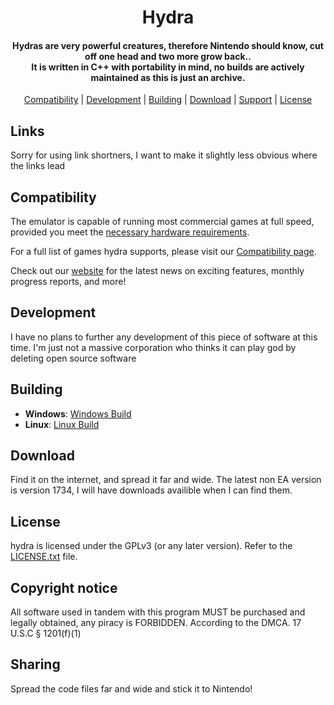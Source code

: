 <!--
SPDX-FileCopyrightText: 2018 yuzu Emulator Project
SPDX-License-Identifier: GPL-2.0-or-later
-->

<h1 align="center">
  <!-- <br>
  <a href="https://yuzu-emu.org/"><img src="https://raw.githubusercontent.com/yuzu-emu/yuzu-assets/master/icons/icon.png" alt="Hydra" width="200"></a>
  <br> -->
  <b>Hydra</b>
  <br>
</h1>

<h4 align="center"><b>Hydras</b> are very powerful creatures, therefore Nintendo should know, cut off one head and two more grow back..
<br>
It is written in C++ with portability in mind, no builds are actively maintained as this is just an archive.
</h4>

<p align="center">
  <a href="#compatibility">Compatibility</a> |
  <a href="#development">Development</a> |
  <a href="#building">Building</a> |
  <a href="#download">Download</a> |
  <a href="#support">Support</a> |
  <a href="#license">License</a>
</p>

## Links

Sorry for using link shortners, I want to make it slightly less obvious where the links lead

## Compatibility

The emulator is capable of running most commercial games at full speed, provided you meet the [necessary hardware requirements](https://yuzu-mirror.github.io/help/quickstart/#hardware-requirements).

For a full list of games hydra supports, please visit our [Compatibility page](https://yuzu-emu.org/game/).

Check out our [website](https://tinyurl.com/3fcxmp6d/) for the latest news on exciting features, monthly progress reports, and more!

## Development

I have no plans to further any development of this piece of software at this time. I'm just not a massive corporation who thinks it can play god by deleting open source software

## Building

* __Windows__: [Windows Build](https://tinyurl.com/56huvsvk)
* __Linux__: [Linux Build](https://tinyurl.com/2zn2ma9y)

## Download

Find it on the internet, and spread it far and wide. The latest non EA version is version 1734, I will have downloads availible when I can find them.

## License

hydra is licensed under the GPLv3 (or any later version). Refer to the [LICENSE.txt](https://github.com/smallrussian/Hydra/blob/main/LICENSE.txt) file.

## Copyright notice

All software used in tandem with this program MUST be purchased and legally obtained, any piracy is FORBIDDEN. According to the DMCA. 17 U.S.C § 1201(f)(1)

## Sharing

Spread the code files far and wide and stick it to Nintendo!
